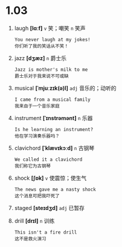 # 1.03

1. laugh **[lɑːf]** `v` 笑；嘲笑 `n` 笑声

   ```
   You never laugh at my jokes!
   你们听了我的笑话从不笑！
   ```

2. jazz **[dʒæz]** `n` 爵士乐

   ```
   Jazz is mother's milk to me
   爵士乐对于我来说不可或缺
   ```

3. musical **[ˈmjuːzɪk(ə)l]** `adj` 音乐的；动听的

   ```
   I came from a musical family
   我来自于一个音乐家庭
   ```

4. instrument **[ˈɪnstrəmənt]** `n` 乐器

   ```
   Is he learning an instrument?
   他在学习演奏乐器吗？
   ```

5. clavichord **[ˈklævɪkɔːd]** `n` 古钢琴

   ```
   We called it a clavichord
   我们称它为古钢琴
   ```

6. shock **[ʃɒk]** `v` 使震惊；使生气

   ```
   The news gave me a nasty shock
   这个消息可把我吓死了
   ```

7. staged **[steɪdʒd]** `adj` 已暂存

8. drill **[drɪl]** `n` 训练

   ```
   This isn't a fire drill
   这不是救火演习
   ```
